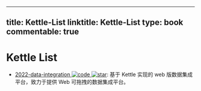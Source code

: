 
---
title: Kettle-List
linktitle: Kettle-List
type: book
commentable: true
---

# Kettle List

- [2022-data-integration ![code](https://ng-tech.icu/assets/code.svg) ![star](https://img.shields.io/github/stars/young-datafan-ooooo1/data-integration)](https://github.com/young-datafan-ooooo1/data-integration): 基于 Kettle 实现的 web 版数据集成平台，致力于提供 Web 可拖拽的数据集成平台。

    